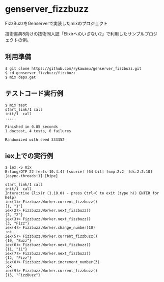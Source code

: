 # genserver_fizzbuzz
FizzBuzzをGenserverで実装したmixのプロジェクト

技術書典8向けの技術同人誌「Elixirへのいざない2」で利用したサンプルプロジェクトの例。

## 利用準備

```
$ git clone https://github.com/rykawamu/genserver_fizzbuzz.git
$ cd genserver_fizzbuzz/fizzbuzz
$ mix deps.get
```

## テストコード実行例

```
$ mix test
start_link/1 call
init/1  call
.....

Finished in 0.05 seconds
1 doctest, 4 tests, 0 failures

Randomized with seed 333352
```

## iex上での実行例

```
$ iex -S mix
Erlang/OTP 22 [erts-10.4.4] [source] [64-bit] [smp:2:2] [ds:2:2:10] [async-threads:1] [hipe]

start_link/1 call
init/1  call
Interactive Elixir (1.10.0) - press Ctrl+C to exit (type h() ENTER for help)
iex(1)> Fizzbuzz.Worker.current_fizzbuzz()
{1, "1"}
iex(2)> Fizzbuzz.Worker.next_fizzbuzz()
{2, "2"}
iex(3)> Fizzbuzz.Worker.next_fizzbuzz()
{3, "Fizz"}
iex(4)> Fizzbuzz.Worker.change_number(10)
:ok
iex(5)> Fizzbuzz.Worker.current_fizzbuzz()
{10, "Buzz"}
iex(6)> Fizzbuzz.Worker.next_fizzbuzz()
{11, "11"}
iex(7)> Fizzbuzz.Worker.next_fizzbuzz()
{12, "Fizz"}
iex(8)> Fizzbuzz.Worker.increment_number(3)
:ok
iex(9)> Fizzbuzz.Worker.current_fizzbuzz()
{15, "FizzBuzz"}
```
